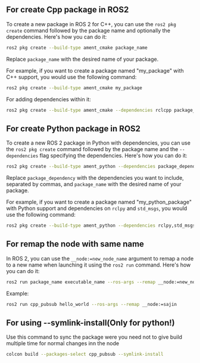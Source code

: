 ## For create Cpp package in ROS2
To create a new package in ROS 2 for C++, you can use the `ros2 pkg create` command followed by the package name and optionally the dependencies. Here's how you can do it:

```bash
ros2 pkg create --build-type ament_cmake package_name
```

Replace `package_name` with the desired name of your package.

For example, if you want to create a package named "my_package" with C++ support, you would use the following command:

```bash
ros2 pkg create --build-type ament_cmake my_package
```
For adding dependencies within it:
```bash
ros2 pkg create --build-type ament_cmake --dependencies rclcpp package_name
```

## For create Python package in ROS2
To create a new ROS 2 package in Python with dependencies, you can use the `ros2 pkg create` command followed by the package name and the `--dependencies` flag specifying the dependencies. Here's how you can do it:

```bash
ros2 pkg create --build-type ament_python --dependencies package_dependency package_name
```

Replace `package_dependency` with the dependencies you want to include, separated by commas, and `package_name` with the desired name of your package.

For example, if you want to create a package named "my_python_package" with Python support and dependencies on `rclpy` and `std_msgs`, you would use the following command:

```bash
ros2 pkg create --build-type ament_python --dependencies rclpy,std_msgs my_python_package
```




## For remap the node with same name
In ROS 2, you can use the `__node:=new_node_name` argument to remap a node to a new name when launching it using the `ros2 run` command. Here's how you can do it:

```bash
ros2 run package_name executable_name --ros-args --remap __node:=new_node_name
```
Example:
```bash
ros2 run cpp_pubsub hello_world --ros-args --remap __node:=sajin
```
## For using --symlink-install(Only for python!)
Use this command to sync the package were you need not to give build multiple time for normal changes inn the node 

```bash
colcon build --packages-select cpp_pubsub --symlink-install
```

